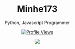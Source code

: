 <h1 align="center">Minhe173</h1>
<p align="center">Python, Javascript Programmer</p>
<a href="https://github.com/Minhe173">
  <p align="center">
    <img src="https://komarev.com/ghpvc/?username=Minhe173" alt="Profile Views">
  </p>
</a>

<p align="center">
  <img src="https://github-readme-stats.vercel.app/api/?username=8ua&title_color=4F8CC9&text_color=9f9f9f&show_icons=true&bg_color=00000000&hide_border=true&icon_color=4F8CC9&hide_title=true&count_private=true" />
</p>
